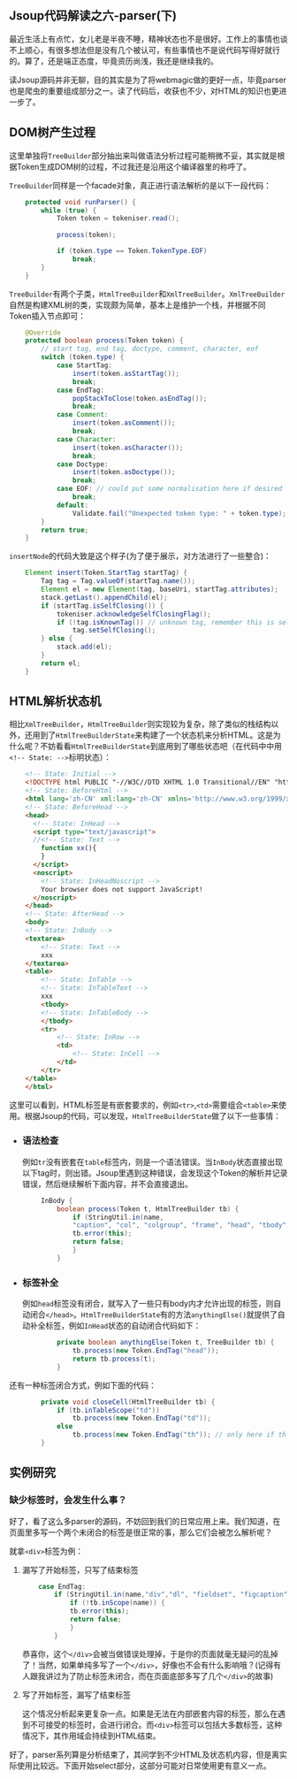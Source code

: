 Jsoup代码解读之六-parser(下)
--------
最近生活上有点忙，女儿老是半夜不睡，精神状态也不是很好。工作上的事情也谈不上顺心，有很多想法但是没有几个被认可，有些事情也不是说代码写得好就行的。算了，还是端正态度，毕竟资历尚浅，我还是继续我的。

读Jsoup源码并非无聊，目的其实是为了将webmagic做的更好一点，毕竟parser也是爬虫的重要组成部分之一。读了代码后，收获也不少，对HTML的知识也更进一步了。

## DOM树产生过程

这里单独将`TreeBuilder`部分抽出来叫做语法分析过程可能稍微不妥，其实就是根据Token生成DOM树的过程，不过我还是沿用这个编译器里的称呼了。

`TreeBuilder`同样是一个facade对象，真正进行语法解析的是以下一段代码：
	
```java
    protected void runParser() {
        while (true) {
            Token token = tokeniser.read();
            
            process(token);

            if (token.type == Token.TokenType.EOF)
                break;
        }
    }
```

`TreeBuilder`有两个子类，`HtmlTreeBuilder`和`XmlTreeBuilder`。`XmlTreeBuilder`自然是构建XML树的类，实现颇为简单，基本上是维护一个栈，并根据不同Token插入节点即可：

```java
	@Override
    protected boolean process(Token token) {
        // start tag, end tag, doctype, comment, character, eof
        switch (token.type) {
            case StartTag:
                insert(token.asStartTag());
                break;
            case EndTag:
                popStackToClose(token.asEndTag());
                break;
            case Comment:
                insert(token.asComment());
                break;
            case Character:
                insert(token.asCharacter());
                break;
            case Doctype:
                insert(token.asDoctype());
                break;
            case EOF: // could put some normalisation here if desired
                break;
            default:
                Validate.fail("Unexpected token type: " + token.type);
        }
        return true;
    }
```
    
`insertNode`的代码大致是这个样子(为了便于展示，对方法进行了一些整合)：

```java
    Element insert(Token.StartTag startTag) {
        Tag tag = Tag.valueOf(startTag.name());
        Element el = new Element(tag, baseUri, startTag.attributes);
        stack.getLast().appendChild(el);
        if (startTag.isSelfClosing()) {
            tokeniser.acknowledgeSelfClosingFlag();
            if (!tag.isKnownTag()) // unknown tag, remember this is self closing for output. see above.
                tag.setSelfClosing();
        } else {
            stack.add(el);
        }
        return el;
    }
```

## HTML解析状态机

相比`XmlTreeBuilder`，`HtmlTreeBuilder`则实现较为复杂，除了类似的栈结构以外，还用到了`HtmlTreeBuilderState`来构建了一个状态机来分析HTML。这是为什么呢？不妨看看`HtmlTreeBuilderState`到底用到了哪些状态吧（在代码中中用`<!-- State: -->`标明状态）：

```html
    <!-- State: Initial -->
    <!DOCTYPE html PUBLIC "-//W3C//DTD XHTML 1.0 Transitional//EN" "http://www.w3.org/TR/xhtml1/DTD/xhtml1-transitional.dtd">
    <!-- State: BeforeHtml -->
    <html lang='zh-CN' xml:lang='zh-CN' xmlns='http://www.w3.org/1999/xhtml'>
    <!-- State: BeforeHead -->
    <head>
      <!-- State: InHead -->
      <script type="text/javascript">
      //<!-- State: Text -->
        function xx(){
        }
      </script>
      <noscript>
        <!-- State: InHeadNoscript -->
        Your browser does not support JavaScript!
      </noscript>
    </head>
    <!-- State: AfterHead -->
    <body>
    <!-- State: InBody -->
    <textarea>
        <!-- State: Text -->
        xxx
    </textarea>
    <table>
        <!-- State: InTable -->
        <!-- State: InTableText -->
        xxx
        <tbody>
        <!-- State: InTableBody -->
        </tbody>
        <tr>
            <!-- State: InRow -->
            <td>
                <!-- State: InCell -->
            </td>
        </tr>    
    </table>
    </html>
```

这里可以看到，HTML标签是有嵌套要求的，例如`<tr>`,`<td>`需要组合`<table>`来使用。根据Jsoup的代码，可以发现，`HtmlTreeBuilderState`做了以下一些事情：

* ### 语法检查
	
	例如`tr`没有嵌套在`table`标签内，则是一个语法错误。当`InBody`状态直接出现以下tag时，则出错。Jsoup里遇到这种错误，会发现这个Token的解析并记录错误，然后继续解析下面内容，并不会直接退出。
	
```java
	    InBody {
	        boolean process(Token t, HtmlTreeBuilder tb) {
				if (StringUtil.in(name,
				"caption", "col", "colgroup", "frame", "head", "tbody", "td", "tfoot", "th", "thead", "tr")) {
				tb.error(this);
				return false;
				}
	        }
```
	
* ### 标签补全

	例如`head`标签没有闭合，就写入了一些只有body内才允许出现的标签，则自动闭合`</head>`。`HtmlTreeBuilderState`有的方法`anythingElse()`就提供了自动补全标签，例如`InHead`状态的自动闭合代码如下：
	
```java
	        private boolean anythingElse(Token t, TreeBuilder tb) {
	            tb.process(new Token.EndTag("head"));
	            return tb.process(t);
	        }
```	
	
还有一种标签闭合方式，例如下面的代码：
	
```java
		private void closeCell(HtmlTreeBuilder tb) {
            if (tb.inTableScope("td"))
                tb.process(new Token.EndTag("td"));
            else
                tb.process(new Token.EndTag("th")); // only here if th or td in scope
        }
```

## 实例研究

### 缺少标签时，会发生什么事？

好了，看了这么多parser的源码，不妨回到我们的日常应用上来。我们知道，在页面里多写一个两个未闭合的标签是很正常的事，那么它们会被怎么解析呢？

就拿`<div>`标签为例：

1. 漏写了开始标签，只写了结束标签

	```java
		case EndTag:
			if (StringUtil.in(name,"div","dl", "fieldset", "figcaption", "figure", "footer", "header", "pre", "section", "summary", "ul")) {                
				if (!tb.inScope(name)) {
				tb.error(this);
				return false;
				} 
			}	
	```
			
	恭喜你，这个`</div>`会被当做错误处理掉，于是你的页面就毫无疑问的乱掉了！当然，如果单纯多写了一个`</div>`，好像也不会有什么影响哦？(记得有人跟我讲过为了防止标签未闭合，而在页面底部多写了几个`</div>`的故事)
	
2. 写了开始标签，漏写了结束标签

	这个情况分析起来更复杂一点。如果是无法在内部嵌套内容的标签，那么在遇到不可接受的标签时，会进行闭合。而`<div>`标签可以包括大多数标签，这种情况下，其作用域会持续到HTML结束。
	
好了，parser系列算是分析结束了，其间学到不少HTML及状态机内容，但是离实际使用比较远。下面开始select部分，这部分可能对日常使用更有意义一点。